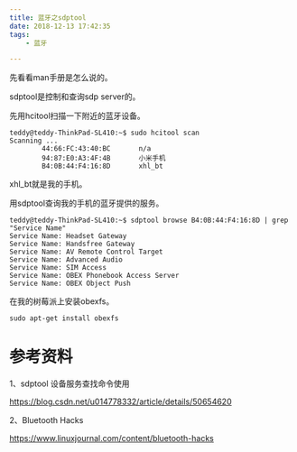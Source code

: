 ```yaml
---
title: 蓝牙之sdptool
date: 2018-12-13 17:42:35
tags:
	- 蓝牙

---
```




先看看man手册是怎么说的。

sdptool是控制和查询sdp server的。

先用hcitool扫描一下附近的蓝牙设备。

```
teddy@teddy-ThinkPad-SL410:~$ sudo hcitool scan
Scanning ...
        44:66:FC:43:40:BC       n/a
        94:87:E0:A3:4F:4B       小米手机
        B4:0B:44:F4:16:8D       xhl_bt
```

xhl_bt就是我的手机。

用sdptool查询我的手机的蓝牙提供的服务。

```
teddy@teddy-ThinkPad-SL410:~$ sdptool browse B4:0B:44:F4:16:8D | grep "Service Name" 
Service Name: Headset Gateway
Service Name: Handsfree Gateway
Service Name: AV Remote Control Target
Service Name: Advanced Audio
Service Name: SIM Access
Service Name: OBEX Phonebook Access Server
Service Name: OBEX Object Push
```



在我的树莓派上安装obexfs。

```
sudo apt-get install obexfs
```



# 参考资料

1、sdptool 设备服务查找命令使用

https://blog.csdn.net/u014778332/article/details/50654620

2、Bluetooth Hacks

https://www.linuxjournal.com/content/bluetooth-hacks